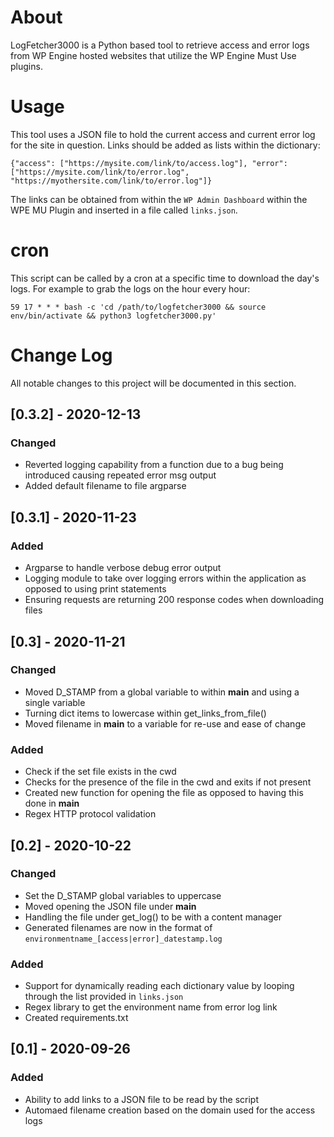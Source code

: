 # About
LogFetcher3000 is a Python based tool to retrieve access and error logs from WP Engine hosted websites that utilize the WP Engine Must Use plugins.

# Usage
This tool uses a JSON file to hold the current access and current error log for the site in question. Links should be added as lists within the dictionary: 

```
{"access": ["https://mysite.com/link/to/access.log"], "error": ["https://mysite.com/link/to/error.log", "https://myothersite.com/link/to/error.log"]}
```

The links can be obtained from within the `WP Admin Dashboard` within the WPE MU Plugin and inserted in a file called `links.json`.

# cron
This script can be called by a cron at a specific time  to download the day's logs. For example to grab the logs on the hour every hour:

```
59 17 * * * bash -c 'cd /path/to/logfetcher3000 && source env/bin/activate && python3 logfetcher3000.py'
```

# Change Log
All notable changes to this project will be documented in this section.

## [0.3.2] - 2020-12-13
### Changed
- Reverted logging capability from a function due to a bug being introduced causing repeated error msg output
- Added default filename to file argparse
## [0.3.1] - 2020-11-23
### Added
- Argparse to handle verbose debug error output
- Logging module to take over logging errors within the application as opposed to using print statements
- Ensuring requests are returning 200 response codes when downloading files
## [0.3] - 2020-11-21
### Changed
- Moved D_STAMP from a global variable to within __main__ and using a single variable
- Turning dict items to lowercase within get_links_from_file()
- Moved filename in __main__ to a variable for re-use and ease of change
### Added
- Check if the set file exists in the cwd
- Checks for the presence of the file in the cwd and exits if not present
- Created new function for opening the file as opposed to having this done in __main__
- Regex HTTP protocol validation
## [0.2] - 2020-10-22
### Changed
- Set the D_STAMP global variables to uppercase
- Moved opening the JSON file under __main__
- Handling the file under get_log() to be with a content manager
- Generated filenames are now in the format of `environmentname_[access|error]_datestamp.log`
### Added
- Support for dynamically reading each dictionary value by looping through the list provided in `links.json`
- Regex library to get the environment name from error log link
- Created requirements.txt
## [0.1] - 2020-09-26
### Added
- Ability to add links to a JSON file to be read by the script
- Automaed filename creation based on the domain used for the access logs
